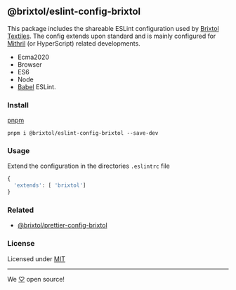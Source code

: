 ## @brixtol/eslint-config-brixtol

This package includes the shareable ESLint configuration used by [Brixtol Textiles](https://www.brixtoltextiles.com). The config extends upon standard and is mainly configured for [Mithril](https://mithril.js.org/) (or HyperScript) related developments.

- Ecma2020
- Browser
- ES6
- Node
- [Babel](https://github.com/babel/babel-eslint) ESLint.

### Install

[pnpm](https://pnpm.js.org/en/cli/install)

```cli
pnpm i @brixtol/eslint-config-brixtol --save-dev
```

### Usage

Extend the configuration in the directories `.eslintrc` file

```javascript
{
  'extends': [ 'brixtol']
}
```

### Related

- [@brixtol/prettier-config-brixtol](https://github.com/brixtol/currency-symbols)

### License

Licensed under [MIT](#LICENCE)

---

We [♡](https://www.brixtoltextiles.com/discount/4D3V3L0P3RS]) open source!
